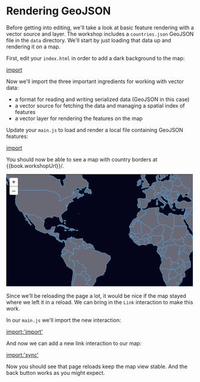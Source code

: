 # Rendering GeoJSON

Before getting into editing, we'll take a look at basic feature rendering with a vector source and layer.  The workshop includes a `countries.json` GeoJSON file in the `data` directory.  We'll start by just loading that data up and rendering it on a map.

First, edit your `index.html` in order to add a dark background to the map:

[import](../../../src/en/examples/vector/geojson.html)

Now we'll import the three important ingredients for working with vector data:

 * a format for reading and writing serialized data (GeoJSON in this case)
 * a vector source for fetching the data and managing a spatial index of features
 * a vector layer for rendering the features on the map

Update your `main.js` to load and render a local file containing GeoJSON features:

[import](../../../src/en/examples/vector/geojson.js)

You should now be able to see a map with country borders at {{book.workshopUrl}}/.

![GeoJSON features](geojson.png)

Since we'll be reloading the page a lot, it would be nice if the map stayed where we left it in a reload.  We can bring in the `Link` interaction to make this work.

In our `main.js` we'll import the new interaction:

[import:'import'](../../../src/en/examples/vector/sync.js)

And now we can add a new link interaction to our map:

[import:'sync'](../../../src/en/examples/vector/sync.js)

Now you should see that page reloads keep the map view stable.  And the back button works as you might expect.
